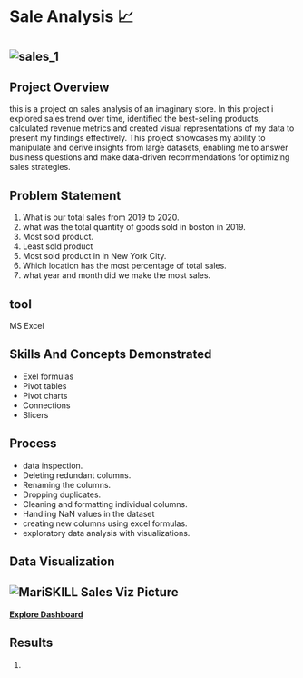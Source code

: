 # Sale Analysis 📈


![sales_1](https://github.com/stephen-dk/Sales-Analysis/assets/144712896/7f656a86-0314-4069-b65b-b4f598f57e65)
--
## Project Overview

this is a project on sales analysis of an imaginary store. In this project i explored sales trend over time, identified the best-selling products, calculated revenue metrics and created visual representations of my data to present my findings effectively. This project showcases my ability to manipulate and derive insights from large datasets, enabling me to answer business questions and make data-driven recommendations for optimizing sales strategies.

## Problem Statement

1. What is our total sales from 2019 to 2020.
2. what was the total quantity of goods sold in boston in 2019.
3. Most sold product.
4. Least sold product
5. Most sold product in in New York City.
6. Which location has the most percentage of total sales.
7. what year and month did we make the most sales.

## tool

MS Excel

## Skills And Concepts Demonstrated

- Exel formulas
- Pivot tables
- Pivot charts
- Connections
- Slicers


## Process

- data inspection.
- Deleting redundant columns.
- Renaming the columns.
- Dropping duplicates.
- Cleaning and formatting individual columns.
- Handling NaN values in the dataset
- creating  new columns using excel formulas.
- exploratory data analysis with visualizations.


## Data Visualization

![MariSKILL Sales Viz Picture](https://github.com/stephen-dk/Sales-Analysis/assets/144712896/de846ba7-caa2-4b8f-bf72-aa1632ab66e7)
--

[**Explore Dashboard**](https://1drv.ms/x/s!AmpTB2IVyETdgTYKLWXyVUBT65Nv?e=L7MMTo)


## Results
1. 
